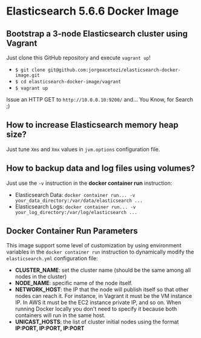 # Elasticsearch 5.6.6 Docker Image

## Bootstrap a 3-node Elasticsearch cluster using Vagrant
Just clone this GitHub repository and execute `vagrant up`!

- `$ git clone git@github.com:jorgeacetozi/elasticsearch-docker-image.git`
- `$ cd elasticsearch-docker-image/vagrant`
- `$ vagrant up`

Issue an HTTP GET to `http://10.0.0.10:9200/` and... You Know, for Search ;)

## How to increase Elasticsearch memory heap size?
Just tune `Xms` and `Xmx` values in `jvm.options` configuration file.

## How to backup data and log files using volumes?
Just use the `-v` instruction in the **docker container run** instruction:
- Elasticsearch Data: `docker container run... -v your_data_directory:/var/data/elasticsearch ...`
- Elasticsearch Logs: `docker container run... -v your_log_directory:/var/log/elasticsearch ...`

## Docker Container Run Parameters
This image support some level of customization by using environment variables in the `docker container run` instruction to dynamically modify the `elasticsearch.yml` configuration file:
- **CLUSTER_NAME**: set the cluster name (should be the same among all nodes in the cluster)
- **NODE_NAME**: specific name of the node itself.
- **NETWORK_HOST**: the IP that the node will publish itself so that other nodes can reach it. For instance, in Vagrant it must be the VM instance IP. In AWS it must be the EC2 instance private IP, and so on. When running Docker locally you don't need to specify it because both containers will run in the same host.
- **UNICAST_HOSTS**: the list of cluster initial nodes using the format **IP:PORT, IP:PORT, IP:PORT**
